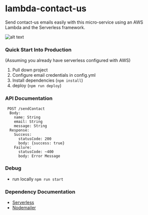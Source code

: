 # lambda-contact-us
Send contact-us emails easily with this micro-service using an AWS Lambda and the Serverless framework.

![alt text](http://i68.tinypic.com/16at84n.png)

### Quick Start Into Production
(Assuming you already have serverless configured with AWS)
 1. Pull down project
 2. Configure email credentials in config.yml
 3. Install dependencies (`npm install`)
 4. deploy (`npm run deploy`)
 
### API Documentation
 ```
  POST /sendContact
   Body: 
     name: String
     email: String
     message: String
   Response:
     Success:
       statusCode: 200
       body: {success: true}
     Failure:
       statusCode: ~400
       body: Error Message
 ```
 ### Debug
  - run locally `npm run start` 
  
  
  ### Dependency Documentation
   - [Serverless](https://serverless.com/framework/docs/providers/aws/guide/quick-start/)
   - [Nodemailer](https://nodemailer.com/about/)
